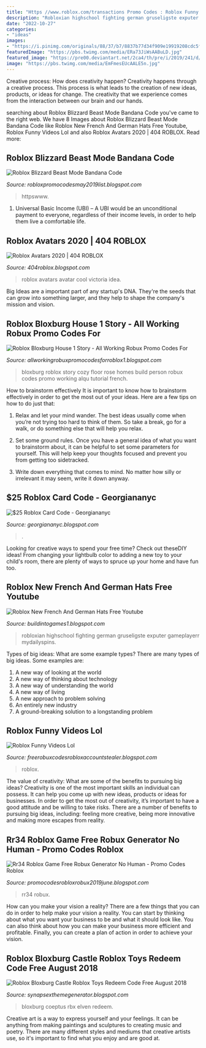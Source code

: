 ```yaml
---
title: "Https //www.roblox.com/transactions Promo Codes : Roblox Funny Videos Lol"
description: "Robloxian highschool fighting german gruseligste exputer gameplayerr mydailyspins"
date: "2022-10-27"
categories:
- "ideas"
images:
- "https://i.pinimg.com/originals/88/37/b7/8837b77d34f909e19919208cdc5f21f5.jpg"
featuredImage: "https://pbs.twimg.com/media/ERa73JiWsAABuLD.jpg"
featured_image: "https://pre00.deviantart.net/2ca4/th/pre/i/2019/241/d/c/spiketail_pose__1994__by_jagithecosmichero-ddf3vnh.png"
image: "https://pbs.twimg.com/media/EmFmesEUcAALE5n.jpg"
---
```



Creative process: How does creativity happen?
Creativity happens through a creative process. This process is what leads to the creation of new ideas, products, or ideas for change. The creativity that we experience comes from the interaction between our brain and our hands.

	

		
searching about Roblox Blizzard Beast Mode Bandana Code you've came to the right web. We have 8 Images about Roblox Blizzard Beast Mode Bandana Code like Roblox New French And German Hats Free Youtube, Roblox Funny Videos Lol and also Roblox Avatars 2020 | 404 ROBLOX. Read more:
		
    
## Roblox Blizzard Beast Mode Bandana Code

<img loading=lazy src="https://pre00.deviantart.net/2ca4/th/pre/i/2019/241/d/c/spiketail_pose__1994__by_jagithecosmichero-ddf3vnh.png" onerror="this.onerror=null;this.src='https://tse2.mm.bing.net/th?id=OIP.wYJUQAgw-Dd9Pj71qARzmAHaHm&amp;pid=15.1';" alt="Roblox Blizzard Beast Mode Bandana Code">

_Source: robloxpromocodesmay2019list.blogspot.com_

>httpswww. 

	

1. Universal Basic Income (UBI) – A UBI would be an unconditional payment to everyone, regardless of their income levels, in order to help them live a comfortable life.

    
## Roblox Avatars 2020 | 404 ROBLOX

<img loading=lazy src="https://i.pinimg.com/originals/88/37/b7/8837b77d34f909e19919208cdc5f21f5.jpg" onerror="this.onerror=null;this.src='https://tse4.mm.bing.net/th?id=OIP.fW4fnvg4xkiTICX-BBPLDwHaKE&amp;pid=15.1';" alt="Roblox Avatars 2020 | 404 ROBLOX">

_Source: 404roblox.blogspot.com_

>roblox avatars avatar cool victoria idea. 

	

Big Ideas are a important part of any startup's DNA. They're the seeds that can grow into something larger, and they help to shape the company's mission and vision.

    
## Roblox Bloxburg House 1 Story - All Working Robux Promo Codes For

<img loading=lazy src="https://pbs.twimg.com/media/DiokcVXXkAAiY-T.jpg" onerror="this.onerror=null;this.src='https://tse1.mm.bing.net/th?id=OIP.DSwnR0-GlvCrXotYY1zrJQHaDf&amp;pid=15.1';" alt="Roblox Bloxburg House 1 Story - All Working Robux Promo Codes For">

_Source: allworkingrobuxpromocodesforroblox1.blogspot.com_

>bloxburg roblox story cozy floor rose homes build person robux codes promo working alqu tutorial french. 

	

How to brainstorm effectively
It is important to know how to brainstorm effectively in order to get the most out of your ideas. Here are a few tips on how to do just that:
1. Relax and let your mind wander. The best ideas usually come when you’re not trying too hard to think of them. So take a break, go for a walk, or do something else that will help you relax.

2. Set some ground rules. Once you have a general idea of what you want to brainstorm about, it can be helpful to set some parameters for yourself. This will help keep your thoughts focused and prevent you from getting too sidetracked.

3. Write down everything that comes to mind. No matter how silly or irrelevant it may seem, write it down anyway.

    
## $25 Roblox Card Code - Georgiananyc

<img loading=lazy src="https://cf.shopee.com.my/file/22f896ec656bd1414c0c64dd531522d3" onerror="this.onerror=null;this.src='https://tse1.mm.bing.net/th?id=OIP.IviW7GVr0UFMDGTdUxUi0wHaHa&amp;pid=15.1';" alt="$25 Roblox Card Code - Georgiananyc">

_Source: georgiananyc.blogspot.com_

>. 

	

Looking for creative ways to spend your free time? Check out theseDIY ideas! From changing your lightbulb color to adding a new toy to your child's room, there are plenty of ways to spruce up your home and have fun too.

    
## Roblox New French And German Hats Free Youtube

<img loading=lazy src="https://lh3.googleusercontent.com/proxy/h10FyaqZZXDGWOmT1ZPv-wizXrIfuinPpArf2Zw_QG6vJ56M2-5l6GbRGY4tyZ0RvDmFlJBve6PxS2RojPcD5NNizDVzDeU54zRpMOyqN1-Jln4f6T1ecppTvQ=w1200-h630-p-k-no-nu" onerror="this.onerror=null;this.src='https://tse4.mm.bing.net/th?id=OIP.O4M96FVcmq__BklRfeawNgHaEK&amp;pid=15.1';" alt="Roblox New French And German Hats Free Youtube">

_Source: buildintogames1.blogspot.com_

>robloxian highschool fighting german gruseligste exputer gameplayerr mydailyspins. 

	

Types of big ideas: What are some example types?
There are many types of big ideas. Some examples are:
1. A new way of looking at the world 
2. A new way of thinking about technology 
3. A new way of understanding the world 
4. A new way of living 
5. A new approach to problem solving 
6. An entirely new industry 
7. A ground-breaking solution to a longstanding problem 

    
## Roblox Funny Videos Lol

<img loading=lazy src="https://i.ytimg.com/vi/mcIY4HjhyTI/maxresdefault.jpg" onerror="this.onerror=null;this.src='https://tse4.mm.bing.net/th?id=OIP.-jnBZuvXHOmBWbAg4m_nMgHaEK&amp;pid=15.1';" alt="Roblox Funny Videos Lol">

_Source: freerobuxcodesrobloxaccountstealer.blogspot.com_

>roblox. 

	

The value of creativity: What are some of the benefits to pursuing big ideas?
Creativity is one of the most important skills an individual can possess. It can help you come up with new ideas, products or ideas for businesses. In order to get the most out of creativity, it’s important to have a good attitude and be willing to take risks. There are a number of benefits to pursuing big ideas, including: feeling more creative, being more innovative and making more escapes from reality.

    
## Rr34 Roblox Game Free Robux Generator No Human - Promo Codes Roblox

<img loading=lazy src="https://pbs.twimg.com/media/ERa73JiWsAABuLD.jpg" onerror="this.onerror=null;this.src='https://tse2.mm.bing.net/th?id=OIP.xdZzMPFAne9SFUidieq23AHaJ4&amp;pid=15.1';" alt="Rr34 Roblox Game Free Robux Generator No Human - Promo Codes Roblox">

_Source: promocodesrobloxrobux2019june.blogspot.com_

>rr34 robux. 

	

How can you make your vision a reality?
There are a few things that you can do in order to help make your vision a reality. You can start by thinking about what you want your business to be and what it should look like. You can also think about how you can make your business more efficient and profitable. Finally, you can create a plan of action in order to achieve your vision.

    
## Roblox Bloxburg Castle Roblox Toys Redeem Code Free August 2018

<img loading=lazy src="https://pbs.twimg.com/media/EmFmesEUcAALE5n.jpg" onerror="this.onerror=null;this.src='https://tse1.mm.bing.net/th?id=OIP.J3wsM_vYvqfdYs-zwpl6ZAHaEK&amp;pid=15.1';" alt="Roblox Bloxburg Castle Roblox Toys Redeem Code Free August 2018">

_Source: synapsexthemegenerator.blogspot.com_

>bloxburg coeptus rbx elven redeem. 

	

Creative art is a way to express yourself and your feelings. It can be anything from making paintings and sculptures to creating music and poetry. There are many different styles and mediums that creative artists use, so it's important to find what you enjoy and are good at.

